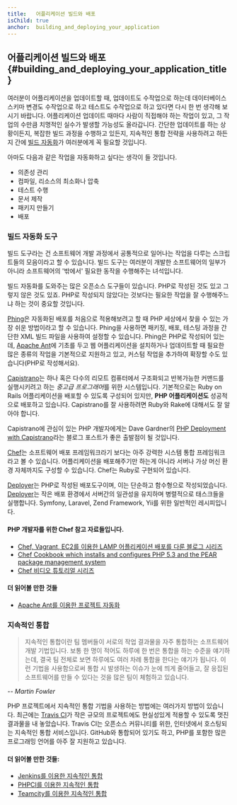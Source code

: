 ```yaml
---
title:   어플리케이션 빌드와 배포
isChild: true
anchor:  building_and_deploying_your_application
---
```


## 어플리케이션 빌드와 배포 {#building_and_deploying_your_application_title}

여러분이 어플리케이션을 업데이트할 때, 업데이트도 수작업으로 하는데 데이터베이스 스키마 변경도 수작업으로 하고
테스트도 수작업으로 하고 있다면 다시 한 번 생각해 보시기 바랍니다. 어플리케이션 업데이트 때마다 사람이 직접해야 하는
작업이 있고, 그 작업의 수만큼 치명적인 실수가 발생할 가능성도 올라갑니다. 간단한 업데이트를 하는 상황이든지, 복잡한
빌드 과정을 수행하고 있든지, 지속적인 통합 전략을 사용하려고 하든지 간에 [빌드 자동화][buildautomation]가 여러분에게
꼭 필요할 것입니다.

아마도 다음과 같은 작업을 자동화하고 싶다는 생각이 들 것입니다.

* 의존성 관리
* 컴파일, 리소스의 최소화나 압축
* 테스트 수행
* 문서 제작
* 패키지 만들기
* 배포


### 빌드 자동화 도구

빌드 도구라는 건 소프트웨어 개발 과정에서 공통적으로 일어나는 작업을 다루는 스크립트들의 모음이라고 할 수 있습니다.
빌드 도구는 여러분이 개발한 소프트웨어의 일부가 아니라 소프트웨어의 '밖에서' 필요한 동작을 수행해주는 녀석입니다.

빌드 자동화를 도와주는 많은 오픈소스 도구들이 있습니다. PHP로 작성된 것도 있고 그렇지 않은 것도 있죠. PHP로 작성되지
않았다는 것보다는 필요한 작업을 잘 수행해주느냐 하는 것이 중요할 것입니다.

[Phing]은 자동화된 배포를 처음으로 적용해보려고 할 때 PHP 세상에서 찾을 수 있는 가장 쉬운 방법이라고 할 수 있습니다.
Phing을 사용하면 패키징, 배포, 테스팅 과정을 간단한 XML 빌드 파일을 사용하여 설정할 수 있습니다. Phing은 PHP로
작성되어 있는데, [Apache Ant]에 기초를 두고 웹 어플리케이션을 설치하거나 업데이트할 때 필요한 많은 종류의 작업을
기본적으로 지원하고 있고, 커스텀 작업을 추가하여 확장할 수도 있습니다(PHP로 작성해서요).

[Capistrano]는 하나 혹은 다수의 리모트 컴퓨터에서 구조화되고 반복가능한 커맨드를 실행시키려고 하는 *중고급
프로그래머*를 위한 시스템입니다. 기본적으로는 Ruby on Rails 어플리케이션을 배포할 수 있도록 구성되어 있지만, **PHP
어플리케이션도** 성공적으로 배포하고 있습니다. Capistrano를 잘 사용하려면 Ruby와 Rake에 대해서도 잘 알아야 합니다.

Capistrano에 관심이 있는 PHP 개발자에게는 Dave Gardner의 [PHP Deployment with Capistrano][phpdeploy_capistrano]라는
블로그 포스트가 좋은 출발점이 될 것입니다.

[Chef]는 소프트웨어 배포 프레임워크라기 보다는 아주 강력한 시스템 통합 프레임워크라고 볼 수 있습니다. 어플리케이션을
배포해주기만 하는게 아니라 서버나 가상 머신 환경 자체까지도 구성할 수 있습니다. Chef는 Ruby로 구현되어 있습니다.

[Deployer]는 PHP로 작성된 배포도구이며, 이는 단순하고 함수형으로 작성되었습니다. [Deployer]는 작은 배포 환경에서
서버간의 일관성을 유지하며 병렬적으로 태스크들을 실행합니다. Symfony, Laravel, Zend Framework, Yii를 위한 일반적인
레시피입니다.

#### PHP 개발자를 위한 Chef 참고 자료들입니다.

* [Chef, Vagrant, EC2를 이용한 LAMP 어플리케이션 배포를 다룬 블로그 시리즈][chef_vagrant_and_ec2]
* [Chef Cookbook which installs and configures PHP 5.3 and the PEAR package management system][Chef_cookbook]
* [Chef 비디오 튜토리얼 시리즈][Chef_tutorial]

#### 더 읽어볼 만한 것들

* [Apache Ant를 이용한 프로젝트 자동화][apache_ant_tutorial]

### 지속적인 통합

> 지속적인 통합이란 팀 멤버들이 서로의 작업 결과물을 자주 통합하는 소프트웨어 개발 기법입니다. 보통 한 명이 적어도
> 하루에 한 번은 통합을 하는 수준을 얘기하는데, 결국 팀 전체로 보면 하루에도 여러 차례 통합을 한다는 얘기가 됩니다.
> 이런 기법을 사용함으로써 통합 시 발생하는 이슈가 눈에 띄게 줄어들고, 잘 응집된 소프트웨어를 만들 수 있다는 것을 많은
> 팀이 체험하고 있습니다.

*-- Martin Fowler*

PHP 프로젝트에서 지속적인 통합 기법을 사용하는 방법에는 여러가지 방법이 있습니다. 최근에는 [Travis CI]가 작은 규모의
프로젝트에도 현실성있게 적용할 수 있도록 멋진 결과물을 내 놓았습니다. Travis CI는 오픈소스 커뮤니티를 위한, 인터넷에서
호스팅되는 지속적인 통합 서비스입니다. GitHub와 통합되어 있기도 하고, PHP를 포함한 많은 프로그래밍 언어를 아주 잘
지원하고 있습니다.

#### 더 읽어볼 만한 것들:

* [Jenkins를 이용한 지속적인 통합][Jenkins]
* [PHPCI를 이용한 지속적인 통합][PHPCI]
* [Teamcity를 이용한 지속적인 통합][Teamcity]


[buildautomation]: http://en.wikipedia.org/wiki/Build_automation
[Phing]: http://www.phing.info/
[Apache Ant]: http://ant.apache.org/
[Capistrano]: https://github.com/capistrano/capistrano/wiki
[phpdeploy_capistrano]: http://www.davegardner.me.uk/blog/2012/02/13/php-deployment-with-capistrano/
[Chef]: https://www.chef.io/
[chef_vagrant_and_ec2]: http://www.jasongrimes.org/2012/06/managing-lamp-environments-with-chef-vagrant-and-ec2-1-of-3/
[Chef_cookbook]: https://github.com/chef-cookbooks/php
[Chef_tutorial]: https://www.youtube.com/playlist?list=PL11cZfNdwNyPnZA9D1MbVqldGuOWqbumZ
[apache_ant_tutorial]: http://net.tutsplus.com/tutorials/other/automate-your-projects-with-apache-ant/
[Travis CI]: https://travis-ci.org/
[Jenkins]: http://jenkins-ci.org/
[PHPCI]: http://www.phptesting.org/
[Teamcity]: http://www.jetbrains.com/teamcity/
[Deployer]: https://github.com/deployphp/deployer
